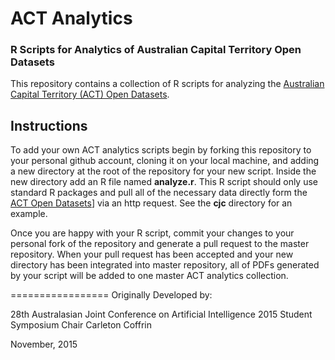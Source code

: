 ACT Analytics
=================
### R Scripts for Analytics of Australian Capital Territory Open Datasets

This repository contains a collection of R scripts for analyzing the [Australian Capital Territory (ACT) Open Datasets](https://www.data.act.gov.au/). 

## Instructions

To add your own ACT analytics scripts begin by forking this repository to your personal github account, cloning it on your local machine, and adding a new directory at the root of the repository for your new script.
Inside the new directory add an R file named **analyze.r**.  This R script should only use standard R packages and pull all of the necessary data directly form the [ACT Open Datasets](https://www.data.act.gov.au/)] via an http request.  See the **cjc** directory for an example.  

Once you are happy with your R script, commit your changes to your personal fork of the repository and generate a pull request to the master repository.  When your pull request has been accepted and your new directory has been integrated into master repository, all of PDFs generated by your script will be added to one master ACT analytics collection.

=================
Originally Developed by:

28th Australasian Joint Conference on Artificial Intelligence 2015
Student Symposium Chair
Carleton Coffrin

November, 2015



